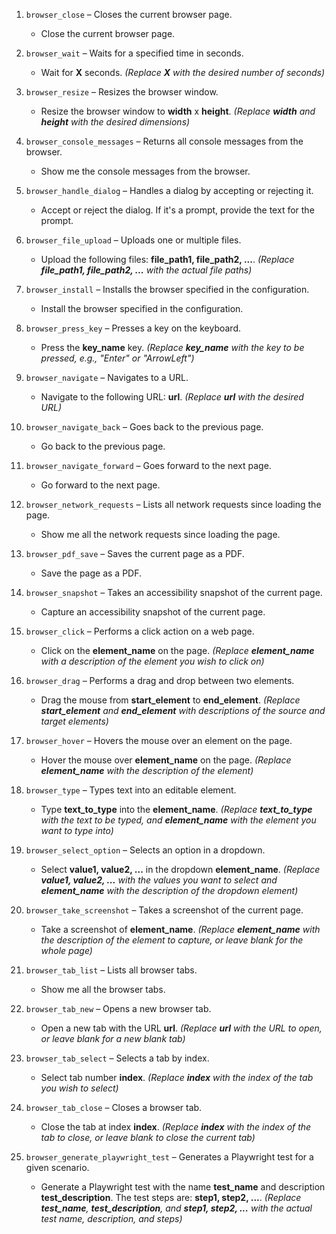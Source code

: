 1. `browser_close` – Closes the current browser page.

    - Close the current browser page.

2. `browser_wait` – Waits for a specified time in seconds.

    - Wait for **X** seconds.
      *(Replace **X** with the desired number of seconds)*

3. `browser_resize` – Resizes the browser window.

    - Resize the browser window to **width** x **height**.
      *(Replace **width** and **height** with the desired dimensions)*

4. `browser_console_messages` – Returns all console messages from the browser.

    - Show me the console messages from the browser.

5. `browser_handle_dialog` – Handles a dialog by accepting or rejecting it.

    - Accept or reject the dialog. If it's a prompt, provide the text for the prompt.

6. `browser_file_upload` – Uploads one or multiple files.

    - Upload the following files: **file\_path1, file\_path2, ...**.
      *(Replace **file\_path1, file\_path2, ...** with the actual file paths)*

7. `browser_install` – Installs the browser specified in the configuration.

    - Install the browser specified in the configuration.

8. `browser_press_key` – Presses a key on the keyboard.

    - Press the **key\_name** key.
      *(Replace **key\_name** with the key to be pressed, e.g., "Enter" or "ArrowLeft")*

9. `browser_navigate` – Navigates to a URL.

    - Navigate to the following URL: **url**.
      *(Replace **url** with the desired URL)*

10. `browser_navigate_back` – Goes back to the previous page.

    - Go back to the previous page.

11. `browser_navigate_forward` – Goes forward to the next page.

    - Go forward to the next page.

12. `browser_network_requests` – Lists all network requests since loading the page.

    - Show me all the network requests since loading the page.

13. `browser_pdf_save` – Saves the current page as a PDF.

    - Save the page as a PDF.

14. `browser_snapshot` – Takes an accessibility snapshot of the current page.

    - Capture an accessibility snapshot of the current page.

15. `browser_click` – Performs a click action on a web page.

    - Click on the **element\_name** on the page.
      *(Replace **element\_name** with a description of the element you wish to click on)*

16. `browser_drag` – Performs a drag and drop between two elements.

    - Drag the mouse from **start\_element** to **end\_element**.
      *(Replace **start\_element** and **end\_element** with descriptions of the source and target elements)*

17. `browser_hover` – Hovers the mouse over an element on the page.

    - Hover the mouse over **element\_name** on the page.
      *(Replace **element\_name** with the description of the element)*

18. `browser_type` – Types text into an editable element.

    - Type **text\_to\_type** into the **element\_name**.
      *(Replace **text\_to\_type** with the text to be typed, and **element\_name** with the element you want to type into)*

19. `browser_select_option` – Selects an option in a dropdown.

    - Select **value1, value2, ...** in the dropdown **element\_name**.
      *(Replace **value1, value2, ...** with the values you want to select and **element\_name** with the description of the dropdown element)*

20. `browser_take_screenshot` – Takes a screenshot of the current page.

    - Take a screenshot of **element\_name**.
      *(Replace **element\_name** with the description of the element to capture, or leave blank for the whole page)*

21. `browser_tab_list` – Lists all browser tabs.

    - Show me all the browser tabs.

22. `browser_tab_new` – Opens a new browser tab.

    - Open a new tab with the URL **url**.
      *(Replace **url** with the URL to open, or leave blank for a new blank tab)*

23. `browser_tab_select` – Selects a tab by index.

    - Select tab number **index**.
      *(Replace **index** with the index of the tab you wish to select)*

24. `browser_tab_close` – Closes a browser tab.

    - Close the tab at index **index**.
      *(Replace **index** with the index of the tab to close, or leave blank to close the current tab)*

25. `browser_generate_playwright_test` – Generates a Playwright test for a given scenario.

    - Generate a Playwright test with the name **test\_name** and description **test\_description**. The test steps are: **step1, step2, ...**.
      *(Replace **test\_name**, **test\_description**, and **step1, step2, ...** with the actual test name, description, and steps)*

